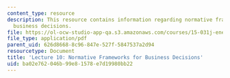 ```yaml
---
content_type: resource
description: This resource contains information regarding normative frameworks for
  business decisions.
file: https://ol-ocw-studio-app-qa.s3.amazonaws.com/courses/15-031j-energy-decisions-markets-and-policies-spring-2012/ba02e762046b99e81578e7d19980bb22_MIT15_031JS12_lec10.pdf
file_type: application/pdf
parent_uid: 626d8668-8c96-847e-527f-5847537a2d94
resourcetype: Document
title: 'Lecture 10: Normative Frameworks for Business Decisions'
uid: ba02e762-046b-99e8-1578-e7d19980bb22
---
```

